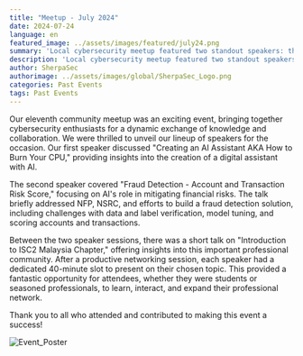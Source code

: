 ```yaml
---
title: "Meetup - July 2024"
date: 2024-07-24
language: en
featured_image: ../assets/images/featured/july24.png
summary: 'Local cybersecurity meetup featured two standout speakers: the first provided insights into creating an AI assistant, while the second discussed AI role in fraud detection'
description: 'Local cybersecurity meetup featured two standout speakers: the first provided insights into creating an AI assistant, while the second discussed AI role in fraud detection'
author: SherpaSec
authorimage: ../assets/images/global/SherpaSec_Logo.png
categories: Past Events
tags: Past Events
---
```


Our eleventh community meetup was an exciting event, bringing together cybersecurity enthusiasts for a dynamic exchange of knowledge and collaboration. We were thrilled to unveil our lineup of speakers for the occasion. Our first speaker discussed "Creating an AI Assistant AKA How to Burn Your CPU," providing insights into the creation of a digital assistant with AI.

The second speaker covered "Fraud Detection - Account and Transaction Risk Score," focusing on AI's role in mitigating financial risks. The talk briefly addressed NFP, NSRC, and efforts to build a fraud detection solution, including challenges with data and label verification, model tuning, and scoring accounts and transactions.

Between the two speaker sessions, there was a short talk on "Introduction to ISC2 Malaysia Chapter," offering insights into this important professional community. After a productive networking session, each speaker had a dedicated 40-minute slot to present on their chosen topic. This provided a fantastic opportunity for attendees, whether they were students or seasoned professionals, to learn, interact, and expand their professional network.

Thank you to all who attended and contributed to making this event a success!

![Event_Poster](/images/posters/20240724_Poster_July.png)